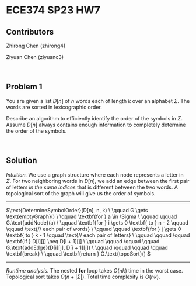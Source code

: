 # ECE374 SP23 HW7

## Contributors

Zhirong Chen (zhirong4)

Ziyuan Chen (ziyuanc3)

<br>

## Problem 1

You are given a list $D[n]$ of $n$ words each of length $k$ over an alphabet $\Sigma$. The words are sorted in lexicographic order.

Describe an algorithm to efficiently identify the order of the symbols in $\Sigma$. Assume $D[n]$ always contains enough information to
completely determine the order of the symbols.

<br>

## Solution

*Intuition.* We use a graph structure where each node represents a letter in $\Sigma$. For two neighboring words in $D[n]$, we add an edge between the first pair of letters *in the same indices* that is different between the two words. A topological sort of the graph will give us the order of symbols.

---

$\text{DetermineSymbolOrder}(D[n], n, k) \\
\qquad G \gets \text{emptyGraph}() \\
\qquad \textbf{for } a \in \Sigma \\
\qquad \qquad G.\text{addNode}(a) \\
\qquad \textbf{for } i \gets 0 \textbf{ to } n - 2 \qquad \qquad \text{// each pair of words} \\
\qquad \qquad \textbf{for } j \gets 0 \textbf{ to } k - 1 \qquad \text{// each pair of letters} \\
\qquad \qquad \qquad \textbf{if } D[i][j] \neq D[i + 1][j] \\
\qquad \qquad \qquad \qquad G.\text{addEdge}(D[i][j], D[i + 1][j]) \\
\qquad \qquad \qquad \qquad \textbf{break} \\
\qquad \textbf{return } G.\text{topoSort}()
$

---

*Runtime analysis.* The nested $\textbf{for}$ loop takes $O(nk)$ time in the worst case. Topological sort takes $O(n + |\Sigma|)$. Total time complexity is $O(nk)$.
